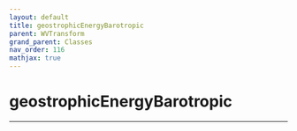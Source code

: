```yaml
---
layout: default
title: geostrophicEnergyBarotropic
parent: WVTransform
grand_parent: Classes
nav_order: 116
mathjax: true
---
```


#  geostrophicEnergyBarotropic




---

